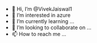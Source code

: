 - 👋 Hi, I’m @VivekJaiswal1
- 👀 I’m interested in azure
- 🌱 I’m currently learning ...
- 💞️ I’m looking to collaborate on ...
- 📫 How to reach me ...

<!---
VivekJaiswal1/VivekJaiswal1 is a ✨ special ✨ repository because its `README.md` (this file) appears on your GitHub profile.
You can click the Preview link to take a look at your changes.
--->
